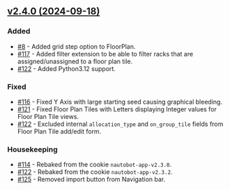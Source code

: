 
## [v2.4.0 (2024-09-18)](https://github.com/nautobot/nautobot-app-floor-plan/releases/tag/v2.4.0)

### Added

- [#8](https://github.com/nautobot/nautobot-app-floor-plan/issues/8) - Added grid step option to FloorPlan.
- [#117](https://github.com/nautobot/nautobot-app-floor-plan/issues/117) - Added filter extension to be able to filter racks that are assigned/unassigned to a floor plan tile.
- [#122](https://github.com/nautobot/nautobot-app-floor-plan/issues/122) - Added Python3.12 support.

### Fixed

- [#116](https://github.com/nautobot/nautobot-app-floor-plan/issues/116) - Fixed Y Axis with large starting seed causing graphical bleeding.
- [#121](https://github.com/nautobot/nautobot-app-floor-plan/issues/121) - Fixed Floor Plan Tiles with Letters displaying Integer values for Floor Plan Tile views.
- [#122](https://github.com/nautobot/nautobot-app-floor-plan/issues/122) - Excluded internal `allocation_type` and `on_group_tile` fields from Floor Plan Tile add/edit form.

### Housekeeping

- [#114](https://github.com/nautobot/nautobot-app-floor-plan/issues/114) - Rebaked from the cookie `nautobot-app-v2.3.0`.
- [#122](https://github.com/nautobot/nautobot-app-floor-plan/issues/122) - Rebaked from the cookie `nautobot-app-v2.3.2`.
- [#125](https://github.com/nautobot/nautobot-app-floor-plan/issues/125) - Removed import button from Navigation bar.
